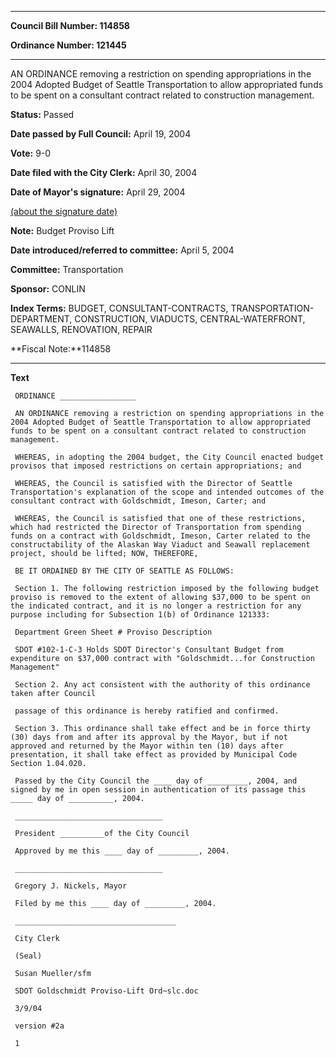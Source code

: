 

********

**Council Bill Number: 114858**
   
**Ordinance Number: 121445**
********

 AN ORDINANCE removing a restriction on spending appropriations in the 2004 Adopted Budget of Seattle Transportation to allow appropriated funds to be spent on a consultant contract related to construction management.

**Status:** Passed
   
**Date passed by Full Council:** April 19, 2004
   
**Vote:** 9-0
   
**Date filed with the City Clerk:** April 30, 2004
   
**Date of Mayor's signature:** April 29, 2004
   
[(about the signature date)](/~public/approvaldate.htm)
   
   
**Note:** Budget Proviso Lift

   
**Date introduced/referred to committee:** April 5, 2004
   
**Committee:** Transportation
   
**Sponsor:** CONLIN
   
   
**Index Terms:** BUDGET, CONSULTANT-CONTRACTS, TRANSPORTATION-DEPARTMENT, CONSTRUCTION, VIADUCTS, CENTRAL-WATERFRONT, SEAWALLS, RENOVATION, REPAIR

**Fiscal Note:**114858

********

**Text**
   
```
 ORDINANCE _________________

 AN ORDINANCE removing a restriction on spending appropriations in the 2004 Adopted Budget of Seattle Transportation to allow appropriated funds to be spent on a consultant contract related to construction management.

 WHEREAS, in adopting the 2004 budget, the City Council enacted budget provisos that imposed restrictions on certain appropriations; and

 WHEREAS, the Council is satisfied with the Director of Seattle Transportation's explanation of the scope and intended outcomes of the consultant contract with Goldschmidt, Imeson, Carter; and

 WHEREAS, the Council is satisfied that one of these restrictions, which had restricted the Director of Transportation from spending funds on a contract with Goldschmidt, Imeson, Carter related to the constructability of the Alaskan Way Viaduct and Seawall replacement project, should be lifted; NOW, THEREFORE,

 BE IT ORDAINED BY THE CITY OF SEATTLE AS FOLLOWS:

 Section 1. The following restriction imposed by the following budget proviso is removed to the extent of allowing $37,000 to be spent on the indicated contract, and it is no longer a restriction for any purpose including for Subsection 1(b) of Ordinance 121333:

 Department Green Sheet # Proviso Description

 SDOT #102-1-C-3 Holds SDOT Director's Consultant Budget from expenditure on $37,000 contract with "Goldschmidt...for Construction Management"

 Section 2. Any act consistent with the authority of this ordinance taken after Council

 passage of this ordinance is hereby ratified and confirmed.

 Section 3. This ordinance shall take effect and be in force thirty (30) days from and after its approval by the Mayor, but if not approved and returned by the Mayor within ten (10) days after presentation, it shall take effect as provided by Municipal Code Section 1.04.020.

 Passed by the City Council the ____ day of _________, 2004, and signed by me in open session in authentication of its passage this _____ day of __________, 2004.

 _________________________________

 President __________of the City Council

 Approved by me this ____ day of _________, 2004.

 _________________________________

 Gregory J. Nickels, Mayor

 Filed by me this ____ day of _________, 2004.

 ____________________________________

 City Clerk

 (Seal)

 Susan Mueller/sfm

 SDOT Goldschmidt Proviso-Lift Ord~slc.doc

 3/9/04

 version #2a

 1

```
